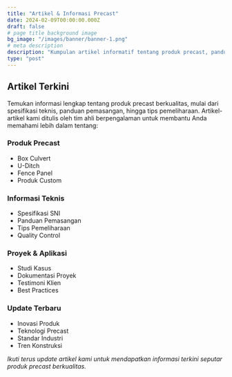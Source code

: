 ```yaml
---
title: "Artikel & Informasi Precast"
date: 2024-02-09T00:00:00.000Z
draft: false
# page title background image
bg_image: "/images/banner/banner-1.png"
# meta description
description: "Kumpulan artikel informatif tentang produk precast, panduan teknis, tips pemasangan, dan informasi terkini dari PT Rafalis Erha Jaya"
type: "post"
---
```


## Artikel Terkini

Temukan informasi lengkap tentang produk precast berkualitas, mulai dari spesifikasi teknis, panduan pemasangan, hingga tips pemeliharaan. Artikel-artikel kami ditulis oleh tim ahli berpengalaman untuk membantu Anda memahami lebih dalam tentang:

### Produk Precast

* Box Culvert
* U-Ditch
* Fence Panel
* Produk Custom

### Informasi Teknis

* Spesifikasi SNI
* Panduan Pemasangan
* Tips Pemeliharaan
* Quality Control

### Proyek & Aplikasi

* Studi Kasus
* Dokumentasi Proyek
* Testimoni Klien
* Best Practices

### Update Terbaru

* Inovasi Produk
* Teknologi Precast
* Standar Industri
* Tren Konstruksi

*Ikuti terus update artikel kami untuk mendapatkan informasi terkini seputar produk precast berkualitas.*